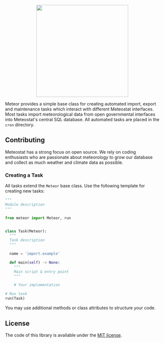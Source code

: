 <p align="center">
  <img src="https://media.meteostat.net/dev/jasper.logo.svg" width="300">
</p>

Meteor provides a simple base class for creating automated import, export and maintenance tasks which interact with different Meteostat interfaces. Most tasks import meteorological data from open governmental interfaces into Meteostat's central SQL database. All automated tasks are placed in the `cron` directory.

## Contributing

Meteostat has a strong focus on open source. We rely on coding enthusiasts who are passionate about meteorology to grow our database and collect as much weather and climate data as possible.

### Creating a Task

All tasks extend the `Meteor` base class. Use the following template for creating new tasks:

```py
"""
Module description
"""

from meteor import Meteor, run


class Task(Meteor):
  """
  Task description
  """

  name = 'import.example'

  def main(self) -> None:
    """
    Main script & entry point
    """

    # Your implementation

# Run task
run(Task)
```

You may use additional methods or class attributes to structure your code.

## License

The code of this library is available under the [MIT license](https://opensource.org/licenses/MIT).
